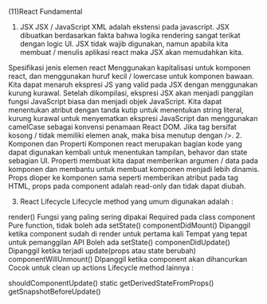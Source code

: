 (11)React Fundamental

1. JSX
   JSX / JavaScript XML adalah ekstensi pada javascript. JSX dibuatkan berdasarkan fakta bahwa logika rendering sangat terikat dengan logic UI. JSX tidak wajib digunakan, namun apabila kita membuat / menulis aplikasi react maka JSX akan memudahkan kita.

Spesifikasi jenis elemen react Menggunakan kapitalisasi untuk komponen react, dan menggunakan huruf kecil / lowercase untuk komponen bawaan.
Kita dapat menaruh ekspresi JS yang valid pada JSX dengan menggunakan kurung kurawal.
Setelah dikompilasi, ekspresi JSX akan menjadi panggilan fungsi JavaScript biasa dan menjadi objek JavaScript.
Kita dapat menentukan atribut dengan tanda kutip untuk menentukan string literal, kurung kurawal untuk menyematkan ekspresi JavaScript dan menggunakan camelCase sebagai konvensi penamaan React DOM.
Jika tag bersifat kosong / tidak memiliki elemen anak, maka bisa menutup dengan />. 2. Komponen dan Properti
Komponen react merupakan bagian kode yang dapat digunakan kembali untuk menentukan tampilan, behavor dan state sebagian UI. Properti membuat kita dapat memberikan argumen / data pada komponen dan membantu untuk membuat komponen menjadi lebih dinamis. Props dioper ke komponen sama seperti memberikan atribut pada tag HTML, props pada component adalah read-only dan tidak dapat diubah.

3. React Lifecycle
   Lifecycle method yang umum digunakan adalah :

render()
Fungsi yang paling sering dipakai
Required pada class component
Pure function, tidak boleh ada setState()
componentDidMount()
Dipanggil ketika component sudah di render untuk pertama kali
Tempat yang tepat untuk pemanggilan API
Boleh ada setState()
componenDidUpdate()
Dipanggil ketika terjadi update(props atau state berubah)
componentWillUnmount()
DIpanggil ketika component akan dihancurkan
Cocok untuk clean up actions
Lifecycle method lainnya :

shouldComponentUpdate()
static getDerivedStateFromProps()
getSnapshotBeforeUpdate()

